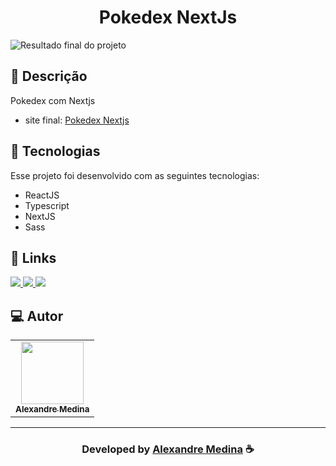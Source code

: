 <h1 align="center">
 Pokedex NextJs
</h1>
  
![Resultado final do projeto](https://github.com/alemedinabjj/pokenext/blob/main/src/assets/preview2.png)

## 📝 Descrição

Pokedex com Nextjs

- site final: [Pokedex Nextjs](https://pokenext-tau-six.vercel.app/)

## 🚀 Tecnologias

Esse projeto foi desenvolvido com as seguintes tecnologias:

- ReactJS
- Typescript
- NextJS
- Sass


## 🔗 Links

<p align="left">
 
 <a href="https://www.linkedin.com/in/alexandre-medina-a9259a148" alt="Linkedin">
  <img src="https://img.shields.io/badge/-Linkedin-0A66C2?style=for-the-badge&logo=Linkedin&logoColor=FFFFFF&link=https://www.linkedin.com/in/alemedinabjj"/> 
 </a>
 
 <a href="https://www.facebook.com/alexandre.medina4" alt="Facebook">
  <img src="https://img.shields.io/badge/-Facebook-000dff?style=for-the-badge&logo=Facebook&logoColor=FFFFFF&link=https://www.facebook.com/alexandre.medina"/> 
 </a>
 
 <a href="https://twitter.com/Evander_Inacio" alt="Twitter">
  <img src="https://img.shields.io/badge/-Twitter-1DA1F2?style=for-the-badge&logo=Twitter&logoColor=FFFFFF&link=https://twitter.com/alemedinabjj"/> 
 </a>

 </p>

## 💻 Autor<br>

<table>
  <tr>
    <td align="center">
      <a href="https://github.com/alemedinabjj">
        <img src="https://github.com/alemedinabjj.png" width="100px;" /><br>
        <sub>
          <b>Alexandre Medina</b>
        </sub>
      </a>
    </td>
  </tr>
</table>

---

  <h3 align="center"> Developed by <a href="https://www.linkedin.com/in/alexandre-medina-a9259a148">Alexandre Medina</a> ☕</h3>
